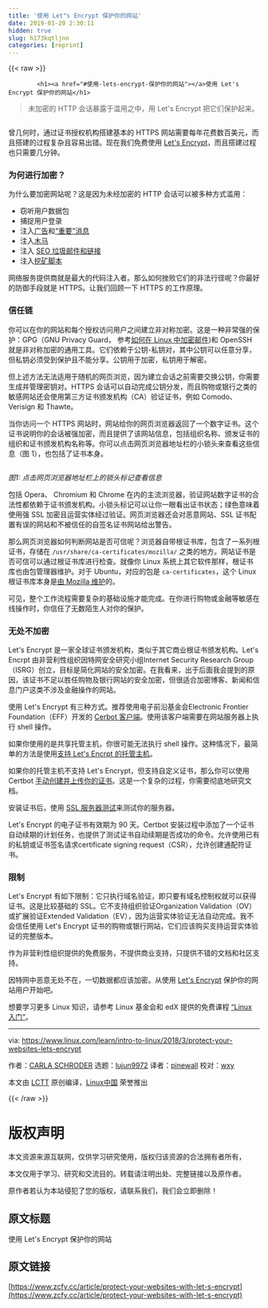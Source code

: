 ```yaml
---
title: '使用 Let"s Encrypt 保护你的网站' 
date: 2019-01-20 2:30:11
hidden: true
slug: h173kqtljnn
categories: [reprint]
---
```


{{< raw >}}

            <h1><a href="#使用-lets-encrypt-保护你的网站"></a>使用 Let's Encrypt 保护你的网站</h1>
<blockquote>
<p>未加密的 HTTP 会话暴露于滥用之中，用 Let's Encrypt 把它们保护起来。</p>
</blockquote>
<p><a href="https://camo.githubusercontent.com/de4246a05872a1fbcfef7046d85973040678528d/68747470733a2f2f7777772e6c696e75782e636f6d2f73697465732f6c636f6d2f66696c65732f7374796c65732f72656e64657265645f66696c652f7075626c69632f6c6f636b2d313932302e6a70673f69746f6b3d37736a624f596b55"><img src="https://p0.ssl.qhimg.com/t01b4c5b2432df7c241.jpg" alt=""></a></p>
<p>曾几何时，通过证书授权机构搭建基本的 HTTPS 网站需要每年花费数百美元，而且搭建的过程复杂且容易出错。现在我们免费使用 <a href="https://letsencrypt.org">Let's Encrypt</a>，而且搭建过程也只需要几分钟。</p>
<h3><a href="#为何进行加密"></a>为何进行加密？</h3>
<p>为什么要加密网站呢？这是因为未经加密的 HTTP 会话可以被多种方式滥用：</p>
<ul>
<li>窃听用户数据包</li>
<li>捕捉用户登录</li>
<li>注入<a href="https://www.thesslstore.com/blog/third-party-content-injection/">广告</a>和<a href="https://blog.ryankearney.com/2013/01/comcast-caught-intercepting-and-altering-your-web-traffic/">“重要”消息</a></li>
<li>注入<a href="https://www.eff.org/deeplinks/2018/03/we-still-need-more-https-government-middleboxes-caught-injecting-spyware-ads-and">木马</a></li>
<li>注入 <a href="https://techglimpse.com/wordpress-injected-with-spam-security/">SEO 垃圾邮件和链接</a></li>
<li>注入<a href="https://thehackernews.com/2018/03/cryptocurrency-spyware-malware.html">挖矿脚本</a></li>
</ul>
<p>网络服务提供商就是最大的代码注入者。那么如何挫败它们的非法行径呢？你最好的防御手段就是 HTTPS。让我们回顾一下 HTTPS 的工作原理。</p>
<h3><a href="#信任链"></a>信任链</h3>
<p>你可以在你的网站和每个授权访问用户之间建立非对称加密。这是一种非常强的保护：GPG（GNU Privacy Guard， 参考<a href="https://www.linux.com/learn/how-encrypt-email-linux">如何在 Linux 中加密邮件</a>)和 OpenSSH 就是非对称加密的通用工具。它们依赖于公钥-私钥对，其中公钥可以任意分享，但私钥必须受到保护且不能分享。公钥用于加密，私钥用于解密。</p>
<p>但上述方法无法适用于随机的网页浏览，因为建立会话之前需要交换公钥，你需要生成并管理密钥对。HTTPS 会话可以自动完成公钥分发，而且购物或银行之类的敏感网站还会使用第三方证书颁发机构（CA）验证证书，例如 Comodo、 Verisign 和 Thawte。</p>
<p>当你访问一个 HTTPS 网站时，网站给你的网页浏览器返回了一个数字证书。这个证书说明你的会话被强加密，而且提供了该网站信息，包括组织名称、颁发证书的组织和证书颁发机构名称等。你可以点击网页浏览器地址栏的小锁头来查看这些信息（图 1），也包括了证书本身。</p>
<p><a href="https://camo.githubusercontent.com/668d554adcd45d95365c4a2d517c13f64e86a172/68747470733a2f2f7777772e6c696e75782e636f6d2f73697465732f6c636f6d2f66696c65732f7374796c65732f72656e64657265645f66696c652f7075626c69632f6669672d315f315f312e706e673f69746f6b3d5f505069534e7836"><img src="https://p0.ssl.qhimg.com/t015c822eb716fadb86.png" alt="" title="页面信息"></a></p>
<p><em>图1: 点击网页浏览器地址栏上的锁头标记查看信息</em></p>
<p>包括 Opera、 Chromium 和 Chrome 在内的主流浏览器，验证网站数字证书的合法性都依赖于证书颁发机构。小锁头标记可以让你一眼看出证书状态；绿色意味着使用强 SSL 加密且运营实体经过验证。网页浏览器还会对恶意网站、SSL 证书配置有误的网站和不被信任的自签名证书网站给出警告。</p>
<p>那么网页浏览器如何判断网站是否可信呢？浏览器自带根证书库，包含了一系列根证书，存储在 <code>/usr/share/ca-certificates/mozilla/</code> 之类的地方。网站证书是否可信可以通过根证书库进行检查。就像你 Linux 系统上其它软件那样，根证书库也由包管理器维护。对于 Ubuntu，对应的包是 <code>ca-certificates</code>，这个 Linux 根证书库本身是<a href="https://www.mozilla.org/en-US/about/governance/policies/security-group/certs/policy/">由 Mozilla 维护</a>的。</p>
<p>可见，整个工作流程需要复杂的基础设施才能完成。在你进行购物或金融等敏感在线操作时，你信任了无数陌生人对你的保护。</p>
<h3><a href="#无处不加密"></a>无处不加密</h3>
<p>Let's Encrypt 是一家全球证书颁发机构，类似于其它商业根证书颁发机构。Let's Encrpt 由非营利性组织因特网安全研究小组Internet Security Research Group（ISRG）创立，目标是简化网站的安全加密。在我看来，出于后面我会提到的原因，该证书不足以胜任购物及银行网站的安全加密，但很适合加密博客、新闻和信息门户这类不涉及金融操作的网站。</p>
<p>使用 Let's Encrypt 有三种方式。推荐使用电子前沿基金会Electronic Frontier Foundation（EFF）开发的 <a href="https://certbot.eff.org/">Cerbot 客户端</a>。使用该客户端需要在网站服务器上执行 shell 操作。</p>
<p>如果你使用的是共享托管主机，你很可能无法执行 shell 操作。这种情况下，最简单的方法是使用<a href="https://community.letsencrypt.org/t/web-hosting-who-support-lets-encrypt/6920">支持 Let's Encrpt 的托管主机</a>。</p>
<p>如果你的托管主机不支持 Let's Encrypt，但支持自定义证书，那么你可以使用 Certbot <a href="https://community.letsencrypt.org/t/web-hosting-who-support-lets-encrypt/6920">手动创建并上传你的证书</a>。这是一个复杂的过程，你需要彻底地研究文档。</p>
<p>安装证书后，使用 <a href="https://www.ssllabs.com/ssltest/">SSL 服务器测试</a>来测试你的服务器。</p>
<p>Let's Encrypt 的电子证书有效期为 90 天。Certbot 安装过程中添加了一个证书自动续期的计划任务，也提供了测试证书自动续期是否成功的命令。允许使用已有的私钥或证书签名请求certificate signing request（CSR），允许创建通配符证书。</p>
<h3><a href="#限制"></a>限制</h3>
<p>Let's Encrypt 有如下限制：它只执行域名验证，即只要有域名控制权就可以获得证书。这是比较基础的 SSL。它不支持组织验证Organization Validation（OV）或扩展验证Extended Validation（EV），因为运营实体验证无法自动完成。我不会信任使用 Let's Encrypt 证书的购物或银行网站，它们应该购买支持运营实体验证的完整版本。</p>
<p>作为非营利性组织提供的免费服务，不提供商业支持，只提供不错的文档和社区支持。</p>
<p>因特网中恶意无处不在，一切数据都应该加密。从使用 <a href="https://letsencrypt.org/">Let's Encrypt</a> 保护你的网站用户开始吧。</p>
<p>想要学习更多 Linux 知识，请参考 Linux 基金会和 edX 提供的免费课程 <a href="https://training.linuxfoundation.org/linux-courses/system-administration-training/introduction-to-linux">“Linux 入门”</a>。</p>
<hr>
<p>via: <a href="https://www.linux.com/learn/intro-to-linux/2018/3/protect-your-websites-lets-encrypt">https://www.linux.com/learn/intro-to-linux/2018/3/protect-your-websites-lets-encrypt</a></p>
<p>作者：<a href="https://www.linux.com/users/cschroder">CARLA SCHRODER</a> 选题：<a href="https://github.com/lujun9972">lujun9972</a> 译者：<a href="https://github.com/pinewall">pinewall</a> 校对：<a href="https://github.com/wxy">wxy</a></p>
<p>本文由 <a href="https://github.com/LCTT/TranslateProject">LCTT</a> 原创编译，<a href="https://linux.cn/">Linux中国</a> 荣誉推出</p>

          
{{< /raw >}}

# 版权声明
本文资源来源互联网，仅供学习研究使用，版权归该资源的合法拥有者所有，

本文仅用于学习、研究和交流目的。转载请注明出处、完整链接以及原作者。

原作者若认为本站侵犯了您的版权，请联系我们，我们会立即删除！

## 原文标题
使用 Let's Encrypt 保护你的网站

## 原文链接
[https://www.zcfy.cc/article/protect-your-websites-with-let-s-encrypt](https://www.zcfy.cc/article/protect-your-websites-with-let-s-encrypt)

